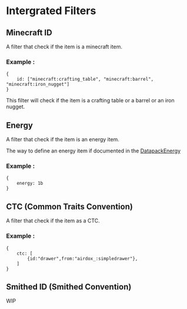 # Intergrated Filters


## Minecraft ID
A filter that check if the item is a minecraft item.

### Example :
```SNBT
{
    id: ["minecraft:crafting_table", "minecraft:barrel", "minecraft:iron_nugget"]
}
```
This filter will check if the item is a crafting table or a barrel or an iron nugget.

## Energy
A filter that check if the item is an energy item. 

The way to define an energy item if documented in the [DatapackEnergy](https://github.com/ICY105/DatapackEnergy#nbt-format)

### Example :
```SNBT
{
    energy: 1b
}
```

## CTC (Common Traits Convention)
A filter that check if the item as a CTC.

### Example :
```SNBT
{
    ctc: [
        {id:"drawer",from:"airdox_:simpledrawer"},
    ]
}
```

## Smithed ID (Smithed Convention)
WIP